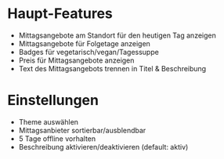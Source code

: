 # Haupt-Features
- Mittagsangebote am Standort für den heutigen Tag anzeigen
- Mittagsangebote für Folgetage anzeigen
- Badges für vegetarisch/vegan/Tagessuppe
- Preis für Mittagsangebote anzeigen
- Text des Mittagsangebots trennen in Titel & Beschreibung

# Einstellungen
- Theme auswählen
- Mittagsanbieter sortierbar/ausblendbar
- 5 Tage offline vorhalten
- Beschreibung aktivieren/deaktivieren (default: aktiv)
